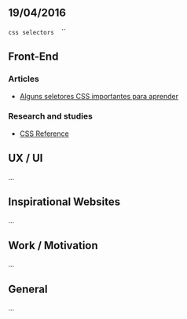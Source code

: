 19/04/2016
----------

`css selectors` `` `` ``

## Front-End

### Articles

- [Alguns seletores CSS importantes para aprender](http://willianjusten.com.br/alguns-seletores-css-importantes-para-aprender/)

### Research and studies

- [CSS Reference](http://tympanus.net/codrops/css_reference)

## UX / UI

...

## Inspirational Websites

...

## Work / Motivation

...

## General

...
